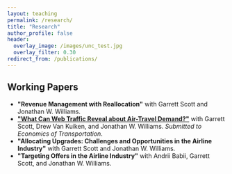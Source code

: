 ```yaml
---
layout: teaching
permalink: /research/
title: "Research"
author_profile: false
header:
  overlay_image: /images/unc_test.jpg
  overlay_filter: 0.30
redirect_from: /publications/
---
```


## Working Papers

- **"Revenue Management with Reallocation"** with Garrett Scott and Jonathan W. Williams.
- [**"What Can Web Traffic Reveal about Air-Travel Demand?"**](http://alexmarsh.io/files/MarshScottVanKuikenWilliams2024.pdf) with Garrett Scott, Drew Van Kuiken, and Jonathan W. Williams. *Submitted to Economics of Transportation*.
- **"Allocating Upgrades: Challenges and Opportunities in the Airline Industry"** with Garrett Scott and Jonathan W. Williams.
- **"Targeting Offers in the Airline Industry"** with Andrii Babii, Garrett Scott, and Jonathan W. Williams.